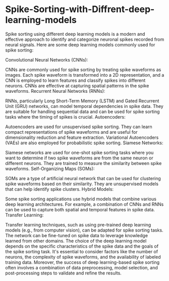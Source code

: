 # Spike-Sorting-with-Diffrent-deep-learning-models
Spike sorting using different deep learning models is a modern and effective approach to identify and categorize neuronal spikes recorded from neural signals. Here are some deep learning models commonly used for spike sorting:

Convolutional Neural Networks (CNNs):

CNNs are commonly used for spike sorting by treating spike waveforms as images. Each spike waveform is transformed into a 2D representation, and a CNN is employed to learn features and classify spikes into different neurons. CNNs are effective at capturing spatial patterns in the spike waveforms.
Recurrent Neural Networks (RNNs):

RNNs, particularly Long Short-Term Memory (LSTM) and Gated Recurrent Unit (GRU) networks, can model temporal dependencies in spike data. They are suitable for handling sequential data and can be used for spike sorting tasks where the timing of spikes is crucial.
Autoencoders:

Autoencoders are used for unsupervised spike sorting. They can learn compact representations of spike waveforms and are useful for dimensionality reduction and feature extraction. Variational Autoencoders (VAEs) are also employed for probabilistic spike sorting.
Siamese Networks:

Siamese networks are used for one-shot spike sorting tasks where you want to determine if two spike waveforms are from the same neuron or different neurons. They are trained to measure the similarity between spike waveforms.
Self-Organizing Maps (SOMs):

SOMs are a type of artificial neural network that can be used for clustering spike waveforms based on their similarity. They are unsupervised models that can help identify spike clusters.
Hybrid Models:

Some spike sorting applications use hybrid models that combine various deep learning architectures. For example, a combination of CNNs and RNNs can be used to capture both spatial and temporal features in spike data.
Transfer Learning:

Transfer learning techniques, such as using pre-trained deep learning models (e.g., from computer vision), can be adapted for spike sorting tasks. The network can be fine-tuned on spike data to leverage knowledge learned from other domains.
The choice of the deep learning model depends on the specific characteristics of the spike data and the goals of the spike sorting task. It's essential to consider factors like the number of neurons, the complexity of spike waveforms, and the availability of labeled training data. Moreover, the success of deep learning-based spike sorting often involves a combination of data preprocessing, model selection, and post-processing steps to validate and refine the results.
